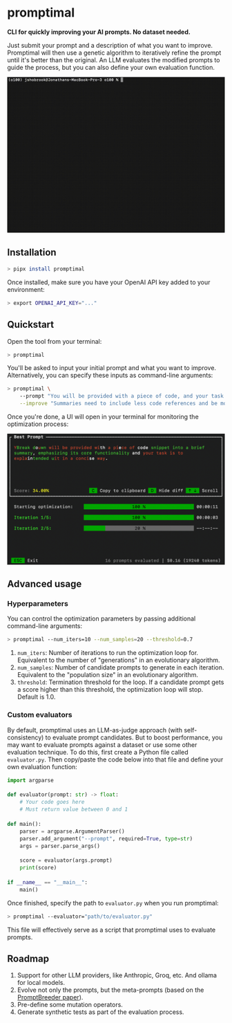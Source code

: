 # promptimal

**CLI for quickly improving your AI prompts. No dataset needed.**

Just submit your prompt and a description of what you want to improve. Promptimal will then use a genetic algorithm to iteratively refine the prompt until it's better than the original. An LLM evaluates the modified prompts to guide the process, but you can also define your own evaluation function.

![Demo](./assets/demo.gif)

## Installation

```bash
> pipx install promptimal
```

Once installed, make sure you have your OpenAI API key added to your environment:

```bash
> export OPENAI_API_KEY="..."
```

## Quickstart

Open the tool from your terminal:

```bash
> promptimal
```

You'll be asked to input your initial prompt and what you want to improve. Alternatively, you can specify these inputs as command-line arguments:

```bash
> promptimal \
    --prompt "You will be provided with a piece of code, and your task is to explain it in a concise way." \
    --improve "Summaries need to include less code references and be more high-level."
```

Once you're done, a UI will open in your terminal for monitoring the optimization process:

<img src="./assets/demo.png" width="720" />

## Advanced usage

### Hyperparameters

You can control the optimization parameters by passing additional command-line arguments:

```bash
> promptimal --num_iters=10 --num_samples=20 --threshold=0.7
```

1. `num_iters`: Number of iterations to run the optimization loop for. Equivalent to the number of "generations" in an evolutionary algorithm.
2. `num_samples`: Number of candidate prompts to generate in each iteration. Equivalent to the "population size" in an evolutionary algorithm.
3. `threshold`: Termination threshold for the loop. If a candidate prompt gets a score higher than this threshold, the optimization loop will stop. Default is 1.0.

### Custom evaluators

By default, promptimal uses an LLM-as-judge approach (with self-consistency) to evaluate prompt candidates. But to boost performance, you may want to evaluate prompts against a dataset or use some other evaluation technique. To do this, first create a Python file called `evaluator.py`. Then copy/paste the code below into that file and define your own evaluation function:

```python
import argparse

def evaluator(prompt: str) -> float:
    # Your code goes here
    # Must return value between 0 and 1

def main():
    parser = argparse.ArgumentParser()
    parser.add_argument("--prompt", required=True, type=str)
    args = parser.parse_args()

    score = evaluator(args.prompt)
    print(score)

if __name__ == "__main__":
    main()
```

Once finished, specify the path to `evaluator.py` when you run promptimal:

```bash
> promptimal --evaluator="path/to/evaluator.py"
```

This file will effectively serve as a script that promptimal uses to evaluate prompts.

## Roadmap

1. Support for other LLM providers, like Anthropic, Groq, etc. And ollama for local models.
2. Evolve not only the prompts, but the meta-prompts (based on the [PromptBreeder paper](https://arxiv.org/pdf/2309.16797)).
3. Pre-define some mutation operators.
4. Generate synthetic tests as part of the evaluation process.
